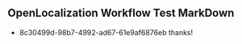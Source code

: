 ## OpenLocalization Workflow Test MarkDown
* 8c30499d-98b7-4992-ad67-61e9af6876eb thanks!

<!--HONumber=Aug16_HO1-->


